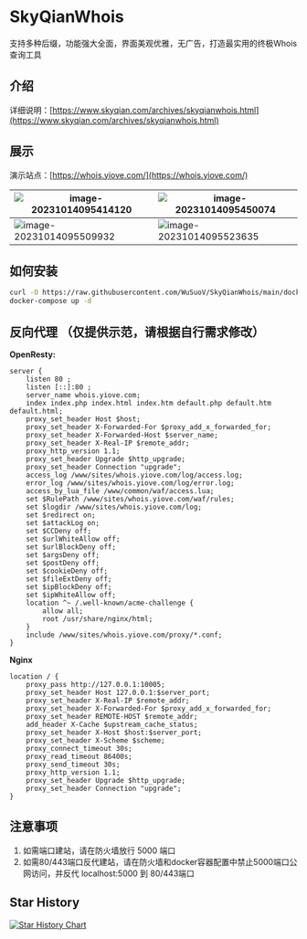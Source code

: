 # SkyQianWhois

支持多种后缀，功能强大全面，界面美观优雅，无广告，打造最实用的终极Whois查询工具

## 介绍

详细说明：[https://www.skyqian.com/archives/skyqianwhois.html](https://www.skyqian.com/archives/skyqianwhois.html)

## 展示

演示站点：[https://whois.yiove.com/](https://whois.yiove.com/)

| ![image-20231014095414120](https://static.wusuov.com/image/2023/10/e5c34bbd821e8ba29d35857d3a7b032f.png) | ![image-20231014095450074](https://static.wusuov.com/image/2023/10/cc4bd5394e59c11664cd5f083635aa38.png) |
| ------------------------------------------------------------ | ------------------------------------------------------------ |
| ![image-20231014095509932](https://static.wusuov.com/image/2023/10/7a6dac65b22c83803d084989e721abce.png) | ![image-20231014095523635](https://static.wusuov.com/image/2023/10/6732e4fb259ded6ea51e25a945a0e120.png) |

## 如何安装

```sh
curl -O https://raw.githubusercontent.com/WuSuoV/SkyQianWhois/main/docker-compose.yml
docker-compose up -d
```



## 反向代理 （仅提供示范，请根据自行需求修改）

**OpenResty:**

``` nginx
server {
    listen 80 ; 
    listen [::]:80 ; 
    server_name whois.yiove.com; 
    index index.php index.html index.htm default.php default.htm default.html; 
    proxy_set_header Host $host; 
    proxy_set_header X-Forwarded-For $proxy_add_x_forwarded_for; 
    proxy_set_header X-Forwarded-Host $server_name; 
    proxy_set_header X-Real-IP $remote_addr; 
    proxy_http_version 1.1; 
    proxy_set_header Upgrade $http_upgrade; 
    proxy_set_header Connection "upgrade"; 
    access_log /www/sites/whois.yiove.com/log/access.log; 
    error_log /www/sites/whois.yiove.com/log/error.log; 
    access_by_lua_file /www/common/waf/access.lua; 
    set $RulePath /www/sites/whois.yiove.com/waf/rules; 
    set $logdir /www/sites/whois.yiove.com/log; 
    set $redirect on; 
    set $attackLog on; 
    set $CCDeny off; 
    set $urlWhiteAllow off; 
    set $urlBlockDeny off; 
    set $argsDeny off; 
    set $postDeny off; 
    set $cookieDeny off; 
    set $fileExtDeny off; 
    set $ipBlockDeny off; 
    set $ipWhiteAllow off; 
    location ^~ /.well-known/acme-challenge {
        allow all; 
        root /usr/share/nginx/html; 
    }
    include /www/sites/whois.yiove.com/proxy/*.conf; 
}
```

**Nginx**

```nginx
location / {
    proxy_pass http://127.0.0.1:10005;
    proxy_set_header Host 127.0.0.1:$server_port;
    proxy_set_header X-Real-IP $remote_addr;
    proxy_set_header X-Forwarded-For $proxy_add_x_forwarded_for;
    proxy_set_header REMOTE-HOST $remote_addr;
    add_header X-Cache $upstream_cache_status;
    proxy_set_header X-Host $host:$server_port;
    proxy_set_header X-Scheme $scheme;
    proxy_connect_timeout 30s;
    proxy_read_timeout 86400s;
    proxy_send_timeout 30s;
    proxy_http_version 1.1;
    proxy_set_header Upgrade $http_upgrade;
    proxy_set_header Connection "upgrade";
}
```

## 注意事项

1. 如需端口建站，请在防火墙放行 5000 端口
2. 如需80/443端口反代建站，请在防火墙和docker容器配置中禁止5000端口公网访问，并反代 localhost:5000 到 80/443端口

## Star History

[![Star History Chart](https://api.star-history.com/svg?repos=WuSuoV/SkyQianWhois&type=Date)](https://star-history.com/#WuSuoV/SkyQianWhois&Date)
